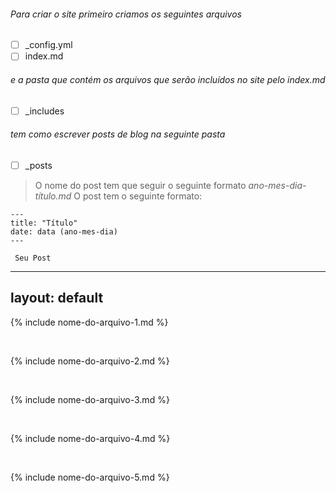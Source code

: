 ###### Para criar o site primeiro criamos os seguintes arquivos
- [ ] _config.yml
- [ ] index.md

###### e a pasta que contém os arquivos que serão incluídos no site pelo index.md
- [ ] _includes

###### tem como escrever posts de blog na seguinte pasta
- [ ] _posts

> O nome do post tem que seguir o seguinte formato _ano-mes-dia-título.md_
> O post tem o seguinte formato:
>

```
---
title: "Título"
date: data (ano-mes-dia)
---

 Seu Post 

```
---
layout: default
---

{% include nome-do-arquivo-1.md %}

<br>

{% include nome-do-arquivo-2.md %}

<br>

{% include nome-do-arquivo-3.md %}

<br>

{% include nome-do-arquivo-4.md %}

<br>

{% include nome-do-arquivo-5.md %}
```

